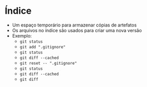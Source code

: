 Índice
======

- Um espaço temporário para armazenar cópias de artefatos
- Os arquivos no índice são usados para criar uma nova versão
- Exemplo:
    - `git status`
    - `git add ".gitignore"`
    - `git status`
    - `git diff --cached`
    - `git reset -- ".gitignore"`
    - `git status`
    - `git diff --cached`
    - `git diff`
